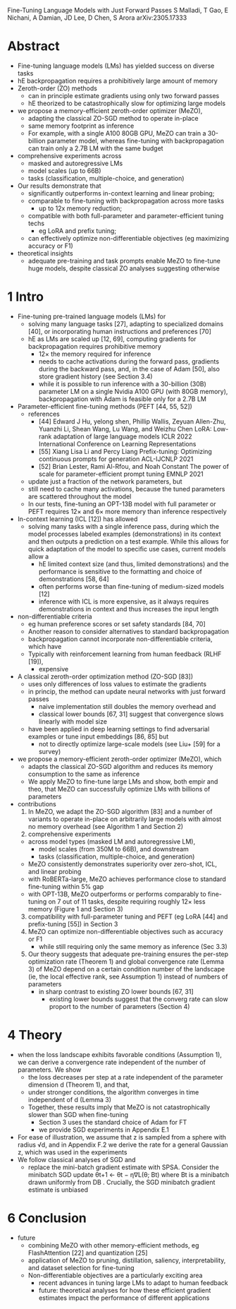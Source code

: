 Fine-Tuning Language Models with Just Forward Passes
S Malladi, T Gao, E Nichani, A Damian, JD Lee, D Chen, S Arora
arXiv:2305.17333

# Abstract

* Fine-tuning language models (LMs) has yielded success on diverse tasks
* hE backpropagation requires a prohibitively large amount of memory
* Zeroth-order (ZO) methods
  * can in principle estimate gradients using only two forward passes
  * hE theorized to be catastrophically slow for optimizing large models
* we propose a memory-efficient zeroth-order optimizer (MeZO),
  * adapting the classical ZO-SGD method to operate in-place
  * same memory footprint as inference
  * For example, with a single A100 80GB GPU,
    MeZO can train a 30-billion parameter model, whereas fine-tuning with
    backpropagation can train only a 2.7B LM with the same budget
* comprehensive experiments across
  * masked and autoregressive LMs
  * model scales (up to 66B)
  * tasks (classification, multiple-choice, and generation)
* Our results demonstrate that
  * significantly outperforms in-context learning and linear probing;
  * comparable to fine-tuning with backpropagation across more tasks
    * up to 12x memory reduction;
  * compatible with both full-parameter and parameter-efficient tuning techs
    * eg LoRA and prefix tuning;
  * can effectively optimize non-differentiable objectives
    (eg maximizing accuracy or F1)
* theoretical insights
  * adequate pre-training and task prompts enable MeZO to fine-tune huge models,
    despite classical ZO analyses suggesting otherwise

# 1 Intro

* Fine-tuning pre-trained language models (LMs) for
  * solving many language tasks [27], adapting to specialized domains [40], or
    incorporating human instructions and preferences [70]
  * hE as LMs are scaled up [12, 69],
    computing gradients for backpropagation requires prohibitive memory
    * 12× the memory required for inference
    * needs to cache activations during the forward pass,
      gradients during the backward pass, and,
      in the case of Adam [50], also store gradient history (see Section 3.4)
    * while it is possible to run inference with a 30-billion (30B) parameter
      LM on a single Nvidia A100 GPU (with 80GB memory),
      backpropagation with Adam is feasible only for a 2.7B LM
* Parameter-efficient fine-tuning methods (PEFT [44, 55, 52])
  * references
    * [44] Edward J Hu, yelong shen, Phillip Wallis, Zeyuan Allen-Zhu,
        Yuanzhi Li, Shean Wang, Lu Wang, and Weizhu Chen
      LoRA: Low-rank adaptation of large language models
      ICLR 2022 International Conference on Learning Representations
    * [55] Xiang Lisa Li and Percy Liang
      Prefix-tuning: Optimizing continuous prompts for generation
      ACL-IJCNLP 2021
    * [52] Brian Lester, Rami Al-Rfou, and Noah Constant
      The power of scale for parameter-efficient prompt tuning
      EMNLP 2021
  * update just a fraction of the network parameters, but
  * still need to cache many activations, because the tuned parameters are
    scattered throughout the model
  * In our tests, fine-tuning an OPT-13B model with full parameter or PEFT
    requires 12× and 6× more memory than inference respectively
* In-context learning (ICL [12]) has allowed
  * solving many tasks with a single inference pass, during which the model
    processes labeled examples (demonstrations) in its context and then outputs
    a prediction on a test example. While this allows for quick adaptation of
    the model to specific use cases, current models allow a
    * hE limited context size (and thus, limited demonstrations) and the
      performance is sensitive to the formatting and choice of demonstrations
      [58, 64]
    * often performs worse than fine-tuning of medium-sized models [12]
    * inference with ICL is more expensive, as it always requires
      demonstrations in context and thus increases the input length
* non-differentiable criteria
  * eg human preference scores or set safety standards [84, 70]
  * Another reason to consider alternatives to standard backpropagation
  * backpropagation cannot incorporate non-differentiable criteria, which have
  * Typically with reinforcement learning from human feedback (RLHF [19]),
    * expensive
* A classical zeroth-order optimization method (ZO-SGD [83])
  * uses only differences of loss values to estimate the gradients
  * in princip, the method can update neural networks with just forward passes
    * naive implementation still doubles the memory overhead and
    * classical lower bounds [67, 31] suggest that
      convergence slows linearly with model size
  * have been applied in deep learning settings to
    find adversarial examples or tune input embeddings [86, 85] but
    * not to directly optimize large-scale models (see Liu+ [59] for a survey)
* we propose a memory-efficient zeroth-order optimizer (MeZO), which
  * adapts the classical ZO-SGD algorithm and
    reduces its memory consumption to the same as inference
  * We apply MeZO to fine-tune large LMs and show, both empir and theo,
    that MeZO can successfully optimize LMs with billions of parameters
* contributions
  1. In MeZO, we adapt the ZO-SGD algorithm [83] and a number of variants
    to operate in-place on arbitrarily large models
    with almost no memory overhead (see Algorithm 1 and Section 2)
  2. comprehensive experiments
    * across model types (masked LM and autoregressive LM),
      * model scales (from 350M to 66B), and downstream
      * tasks (classification, multiple-choice, and generation)
    * MeZO consistently demonstrates superiority
      over zero-shot, ICL, and linear probing
    * with RoBERTa-large, MeZO achieves performance close to standard
      fine-tuning within 5% gap
    * with OPT-13B, MeZO
      outperforms or performs comparably to fine-tuning on 7 out of 11 tasks,
      despite requiring roughly 12× less memory (Figure 1 and Section 3)
  3. compatibility with full-parameter tuning and PEFT
    (eg LoRA [44] and prefix-tuning [55]) in Section 3
  4. MeZO can optimize non-differentiable objectives such as accuracy or F1
     * while still requiring only the same memory as inference (Sec 3.3)
  5. Our theory suggests that adequate pre-training ensures the per-step
     optimization rate (Theorem 1) and global convergence rate (Lemma 3) of
     MeZO depend on a certain condition number of the landscape (ie, the local
     effective rank, see Assumption 1) instead of numbers of parameters
     * in sharp contrast to existing ZO lower bounds [67, 31]
       * existing lower bounds suggest that the
         converg rate can slow proport to the number of parameters (Section 4)

# 4 Theory

* when the loss landscape exhibits favorable conditions (Assumption 1), we can
  derive a convergence rate independent of the number of parameters. We show
  * the loss decreases per step at a rate independent of the parameter
    dimension d (Theorem 1), and that,
  * under stronger conditions, the algorithm converges in time independent of d
    (Lemma 3)
  * Together, these results imply that MeZO is not catastrophically slower than
    SGD when fine-tuning
    * Section 3 uses the standard choice of Adam for FT
    * we provide SGD experiments in Appendix E.1
* For ease of illustration, we assume that z is sampled from a sphere with
  radius √d, and in Appendix F.2 we derive the rate for a general Gaussian z,
  which was used in the experiments
* We follow classical analyses of SGD and
  * replace the mini-batch gradient estimate with SPSA.  Consider the minibatch
    SGD update θt+1 ← θt − η∇L(θ; Bt) where Bt is a minibatch drawn uniformly
    from DB . Crucially, the SGD minibatch gradient estimate is unbiased

# 6 Conclusion

* future
  * combining MeZO with other memory-efficient methods,
    eg FlashAttention [22] and quantization [25]
  * application of MeZO to pruning, distillation, saliency, interpretability,
    and dataset selection for fine-tuning
  * Non-differentiable objectives are a particularly exciting area
    * recent advances in tuning large LMs to adapt to human feedback
    * future: theoretical analyses for how these efficient gradient estimates
      impact the performance of different applications
